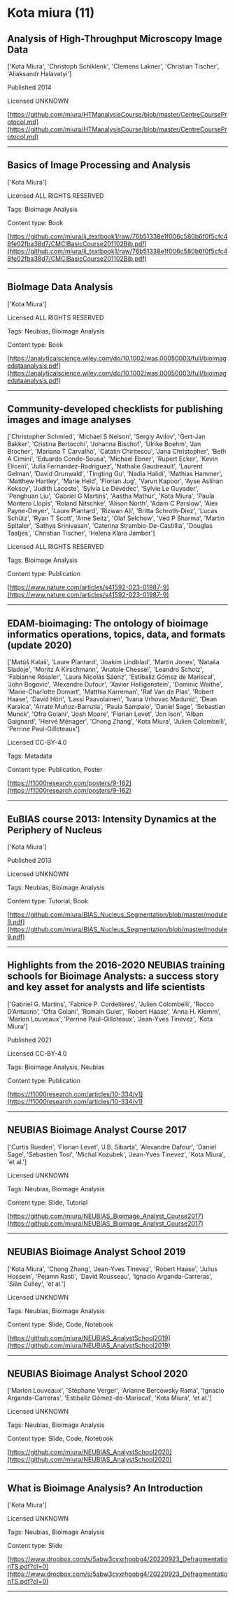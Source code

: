 # Kota miura (11)
## Analysis of High-Throughput Microscopy Image Data

['Kota Miura', 'Christoph Schiklenk', 'Clemens Lakner', 'Christian Tischer', 'Aliaksandr Halavatyi']

Published 2014

Licensed UNKNOWN



[https://github.com/miura/HTManalysisCourse/blob/master/CentreCourseProtocol.md](https://github.com/miura/HTManalysisCourse/blob/master/CentreCourseProtocol.md)


---

## Basics of Image Processing and Analysis

['Kota Miura']

Licensed ALL RIGHTS RESERVED



Tags: Bioimage Analysis

Content type: Book

[https://github.com/miura/ij_textbook1/raw/76b51338e1f006c580b6f0f5cfc48fe02fba38d7/CMCIBasicCourse201102Bib.pdf](https://github.com/miura/ij_textbook1/raw/76b51338e1f006c580b6f0f5cfc48fe02fba38d7/CMCIBasicCourse201102Bib.pdf)


---

## BioImage Data Analysis

['Kota Miura']

Licensed ALL RIGHTS RESERVED



Tags: Neubias, Bioimage Analysis

Content type: Book

[https://analyticalscience.wiley.com/do/10.1002/was.00050003/full/bioimagedataanalysis.pdf](https://analyticalscience.wiley.com/do/10.1002/was.00050003/full/bioimagedataanalysis.pdf)


---

## Community-developed checklists for publishing images and image analyses

['Christopher Schmied', 'Michael S Nelson', 'Sergiy Avilov', 'Gert-Jan Bakker', 'Cristina Bertocchi', 'Johanna Bischof', 'Ulrike Boehm', 'Jan Brocher', 'Mariana T Carvalho', 'Catalin Chiritescu', 'Jana Christopher', 'Beth A Cimini', 'Eduardo Conde-Sousa', 'Michael Ebner', 'Rupert Ecker', 'Kevin Eliceiri', 'Julia Fernandez-Rodriguez', 'Nathalie Gaudreault', 'Laurent Gelman', 'David Grunwald', 'Tingting Gu', 'Nadia Halidi', 'Mathias Hammer', 'Matthew Hartley', 'Marie Held', 'Florian Jug', 'Varun Kapoor', 'Ayse Aslihan Koksoy', 'Judith Lacoste', 'Sylvia Le Dévédec', 'Sylvie Le Guyader', 'Penghuan Liu', 'Gabriel G Martins', 'Aastha Mathur', 'Kota Miura', 'Paula Montero Llopis', 'Roland Nitschke', 'Alison North', 'Adam C Parslow', 'Alex Payne-Dwyer', 'Laure Plantard', 'Rizwan Ali', 'Britta Schroth-Diez', 'Lucas Schütz', 'Ryan T Scott', 'Arne Seitz', 'Olaf Selchow', 'Ved P Sharma', 'Martin Spitaler', 'Sathya Srinivasan', 'Caterina Strambio-De-Castillia', 'Douglas Taatjes', 'Christian Tischer', 'Helena Klara Jambor']

Licensed ALL RIGHTS RESERVED



Tags: Bioimage Analysis

Content type: Publication

[https://www.nature.com/articles/s41592-023-01987-9](https://www.nature.com/articles/s41592-023-01987-9)


---

## EDAM-bioimaging: The ontology of bioimage informatics operations, topics, data, and formats (update 2020)

['Matúš Kalaš', 'Laure Plantard', 'Joakim Lindblad', 'Martin Jones', 'Nataša Sladoje', 'Moritz A Kirschmann', 'Anatole Chessel', 'Leandro Scholz', 'Fabianne Rössler', 'Laura Nicolás Sáenz', 'Estibaliz Gómez de Mariscal', 'John Bogovic', 'Alexandre Dufour', 'Xavier Heiligenstein', 'Dominic Waithe', 'Marie-Charlotte Domart', 'Matthia Karreman', 'Raf Van de Plas', 'Robert Haase', 'David Hörl', 'Lassi Paavolainen', 'Ivana Vrhovac Madunić', 'Dean Karaica', 'Arrate Muñoz-Barrutia', 'Paula Sampaio', 'Daniel Sage', 'Sebastian Munck', 'Ofra Golani', 'Josh Moore', 'Florian Levet', 'Jon Ison', 'Alban Gaignard', 'Hervé Ménager', 'Chong Zhang', 'Kota Miura', 'Julien Colombelli', 'Perrine Paul-Gilloteaux']

Licensed CC-BY-4.0



Tags: Metadata

Content type: Publication, Poster

[https://f1000research.com/posters/9-162](https://f1000research.com/posters/9-162)


---

## EuBIAS course 2013: Intensity Dynamics at the Periphery of Nucleus

['Kota Miura']

Published 2013

Licensed UNKNOWN



Tags: Neubias, Bioimage Analysis

Content type: Tutorial, Book

[https://github.com/miura/BIAS_Nucleus_Segmentation/blob/master/module9.pdf](https://github.com/miura/BIAS_Nucleus_Segmentation/blob/master/module9.pdf)


---

## Highlights from the 2016-2020 NEUBIAS training schools for Bioimage Analysts: a success story and key asset for analysts and life scientists

['Gabriel G. Martins', 'Fabrice P. Cordelières', 'Julien Colombelli', 'Rocco D’Antuono', 'Ofra Golani', 'Romain Guiet', 'Robert Haase', 'Anna H. Klemm', 'Marion Louveaux', 'Perrine Paul-Gilloteaux', 'Jean-Yves Tinevez', 'Kota Miura']

Published 2021

Licensed CC-BY-4.0



Tags: Bioimage Analysis, Neubias

Content type: Publication

[https://f1000research.com/articles/10-334/v1](https://f1000research.com/articles/10-334/v1)


---

## NEUBIAS Bioimage Analyst Course 2017

['Curtis Rueden', 'Florian Levet', 'J.B. Sibarta', 'Alexandre Dafour', 'Daniel Sage', 'Sebastien Tosi', 'Michal Kozubek', 'Jean-Yves Tinevez', 'Kota Miura', 'et al.']

Licensed UNKNOWN



Tags: Neubias, Bioimage Analysis

Content type: Slide, Tutorial

[https://github.com/miura/NEUBIAS_Bioimage_Analyst_Course2017](https://github.com/miura/NEUBIAS_Bioimage_Analyst_Course2017)


---

## NEUBIAS Bioimage Analyst School 2019

['Kota Miura', 'Chong Zhang', 'Jean-Yves Tinevez', 'Robert Haase', 'Julius Hossein', 'Pejamn Rasti', 'David Rousseau', 'Ignacio Arganda-Carreras', 'Siân Culley', 'et al.']

Licensed UNKNOWN



Tags: Neubias, Bioimage Analysis

Content type: Slide, Code, Notebook

[https://github.com/miura/NEUBIAS_AnalystSchool2019](https://github.com/miura/NEUBIAS_AnalystSchool2019)


---

## NEUBIAS Bioimage Analyst School 2020

['Marion Louveaux', 'Stéphane Verger', 'Arianne Bercowsky Rama', 'Ignacio Arganda-Carreras', 'Estibaliz Gómez-de-Mariscal', 'Kota Miura', 'et al.']

Licensed UNKNOWN



Tags: Neubias, Bioimage Analysis

Content type: Slide, Code, Notebook

[https://github.com/miura/NEUBIAS_AnalystSchool2020](https://github.com/miura/NEUBIAS_AnalystSchool2020)


---

## What is Bioimage Analysis? An Introduction

['Kota Miura']

Licensed UNKNOWN



Tags: Neubias, Bioimage Analysis

Content type: Slide

[https://www.dropbox.com/s/5abw3cvxrhpobg4/20220923_DefragmentationTS.pdf?dl=0](https://www.dropbox.com/s/5abw3cvxrhpobg4/20220923_DefragmentationTS.pdf?dl=0)


---

